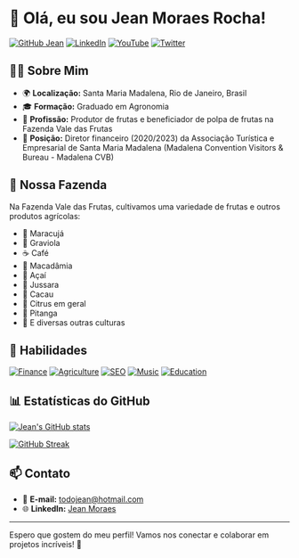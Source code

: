 
# 👋 Olá, eu sou Jean Moraes Rocha!

[![GitHub Jean](https://img.shields.io/github/followers/JeanMRocha?label=Follow&style=social)](https://github.com/JeanMRocha)
[![LinkedIn](https://img.shields.io/badge/LinkedIn-Jean%20Moraes%20Rocha-blue?logo=linkedin)](https://www.linkedin.com/in/jean-moraes-rocha)
[![YouTube](https://img.shields.io/youtube/channel/subscribers/UC1234567890?style=social)](https://www.youtube.com/channel/UC1234567890)
[![Twitter](https://img.shields.io/twitter/follow/jean_rocha?style=social)](https://twitter.com/jean_rocha)

## 🧑‍💻 Sobre Mim

- 🌍 **Localização:** Santa Maria Madalena, Rio de Janeiro, Brasil
- 🎓 **Formação:** Graduado em Agronomia
- 🌿 **Profissão:** Produtor de frutas e beneficiador de polpa de frutas na Fazenda Vale das Frutas
- 💼 **Posição:** Diretor financeiro (2020/2023) da Associação Turística e Empresarial de Santa Maria Madalena (Madalena Convention Visitors & Bureau - Madalena CVB)

## 🌾 Nossa Fazenda

Na Fazenda Vale das Frutas, cultivamos uma variedade de frutas e outros produtos agrícolas:
- 🍈 Maracujá
- 🍏 Graviola
- ☕ Café
- 🌰 Macadâmia
- 🥭 Açaí
- 🍒 Jussara
- 🍫 Cacau
- 🍊 Citrus em geral
- 🍒 Pitanga
- 🌿 E diversas outras culturas



## 🌟 Habilidades

[![Finance](https://img.shields.io/badge/Finance-Expert-brightgreen)]()
[![Agriculture](https://img.shields.io/badge/Agriculture-Professional-green)]()
[![SEO](https://img.shields.io/badge/SEO-Advanced-blue)]()
[![Music](https://img.shields.io/badge/Music-Composer-yellow)]()
[![Education](https://img.shields.io/badge/Education-Instructor-orange)]()

## 📊 Estatísticas do GitHub

[![Jean's GitHub stats](https://github-readme-stats.vercel.app/api?username=JeanMRocha&show_icons=true&theme=default)](https://github.com/JeanMRocha)

[![GitHub Streak](https://streak-stats.demolab.com?user=JeanMRocha&theme=default)](https://git.io/streak-stats)

## 📫 Contato

- 📧 **E-mail:** [todojean@hotmail.com](mailto:todojean@hotmail.com)
- 🌐 **LinkedIn:** [Jean Moraes](https://www.linkedin.com/in/jean-moraes-rocha-6a87a757/)

---

Espero que gostem do meu perfil! Vamos nos conectar e colaborar em projetos incríveis! 🚀

